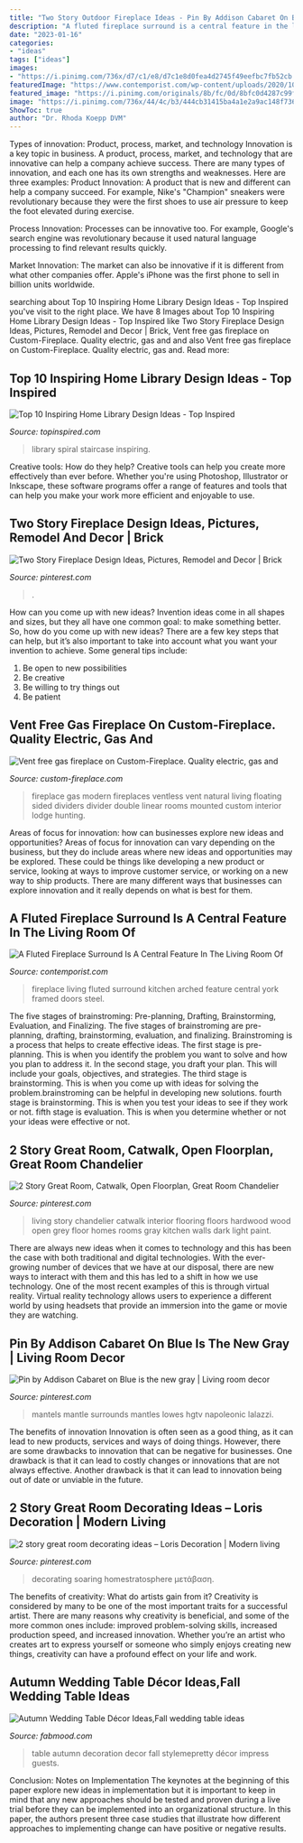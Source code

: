 ```yaml
---
title: "Two Story Outdoor Fireplace Ideas - Pin By Addison Cabaret On Blue Is The New Gray"
description: "A fluted fireplace surround is a central feature in the living room of"
date: "2023-01-16"
categories:
- "ideas"
tags: ["ideas"]
images:
- "https://i.pinimg.com/736x/d7/c1/e8/d7c1e8d0fea4d2745f49eefbc7fb52cb.jpg"
featuredImage: "https://www.contemporist.com/wp-content/uploads/2020/10/arched-doorway-kitchen-201020-1157-06.jpg"
featured_image: "https://i.pinimg.com/originals/8b/fc/0d/8bfc0d4287c99f4dcf2b2b1f48f7d3aa.jpg"
image: "https://i.pinimg.com/736x/44/4c/b3/444cb31415ba4a1e2a9ac148f7365b76.jpg"
ShowToc: true
author: "Dr. Rhoda Koepp DVM"
---
```



Types of innovation: Product, process, market, and technology
Innovation is a key topic in business. A product, process, market, and technology that are innovative can help a company achieve success. There are many types of innovation, and each one has its own strengths and weaknesses. Here are three examples: 
Product Innovation: A product that is new and different can help a company succeed. For example, Nike's "Champion" sneakers were revolutionary because they were the first shoes to use air pressure to keep the foot elevated during exercise.

Process Innovation: Processes can be innovative too. For example, Google's search engine was revolutionary because it used natural language processing to find relevant results quickly.

Market Innovation: The market can also be innovative if it is different from what other companies offer. Apple's iPhone was the first phone to sell in billion units worldwide.

	

		
searching about Top 10 Inspiring Home Library Design Ideas - Top Inspired you've visit to the right place. We have 8 Images about Top 10 Inspiring Home Library Design Ideas - Top Inspired like Two Story Fireplace Design Ideas, Pictures, Remodel and Decor | Brick, Vent free gas fireplace on Custom-Fireplace. Quality electric, gas and and also Vent free gas fireplace on Custom-Fireplace. Quality electric, gas and. Read more:
		
    
## Top 10 Inspiring Home Library Design Ideas - Top Inspired

<img loading=lazy src="https://www.topinspired.com/wp-content/uploads/2015/03/5-Spiral-Straircase-Home-Library-Design-Ideas.jpg" onerror="this.onerror=null;this.src='https://tse4.mm.bing.net/th?id=OIP.7NRk9PMfrH5ukIjYjJzdpwHaFb&amp;pid=15.1';" alt="Top 10 Inspiring Home Library Design Ideas - Top Inspired">

_Source: topinspired.com_

>library spiral staircase inspiring. 

	

Creative tools: How do they help?
Creative tools can help you create more effectively than ever before. Whether you're using Photoshop, Illustrator or Inkscape, these software programs offer a range of features and tools that can help you make your work more efficient and enjoyable to use.

    
## Two Story Fireplace Design Ideas, Pictures, Remodel And Decor | Brick

<img loading=lazy src="https://i.pinimg.com/originals/8b/fc/0d/8bfc0d4287c99f4dcf2b2b1f48f7d3aa.jpg" onerror="this.onerror=null;this.src='https://tse3.mm.bing.net/th?id=OIP.We18e8RfeiJyAMhpuAgOEwHaJ4&amp;pid=15.1';" alt="Two Story Fireplace Design Ideas, Pictures, Remodel and Decor | Brick">

_Source: pinterest.com_

>. 

	

How can you come up with new ideas?
Invention ideas come in all shapes and sizes, but they all have one common goal: to make something better. So, how do you come up with new ideas? There are a few key steps that can help, but it’s also important to take into account what you want your invention to achieve. Some general tips include: 
1. Be open to new possibilities 
2. Be creative 
3. Be willing to try things out 
4. Be patient 

    
## Vent Free Gas Fireplace On Custom-Fireplace. Quality Electric, Gas And

<img loading=lazy src="http://custom-fireplace.com/gas-fireplace/44.jpg" onerror="this.onerror=null;this.src='https://tse2.mm.bing.net/th?id=OIP.c2rJ8QqKO-Ia9zWYWl1oLQHaFS&amp;pid=15.1';" alt="Vent free gas fireplace on Custom-Fireplace. Quality electric, gas and">

_Source: custom-fireplace.com_

>fireplace gas modern fireplaces ventless vent natural living floating sided dividers divider double linear rooms mounted custom interior lodge hunting. 

	

Areas of focus for innovation: how can businesses explore new ideas and opportunities?
Areas of focus for innovation can vary depending on the business, but they do include areas where new ideas and opportunities may be explored. These could be things like developing a new product or service, looking at ways to improve customer service, or working on a new way to ship products. There are many different ways that businesses can explore innovation and it really depends on what is best for them.

    
## A Fluted Fireplace Surround Is A Central Feature In The Living Room Of

<img loading=lazy src="https://www.contemporist.com/wp-content/uploads/2020/10/arched-doorway-kitchen-201020-1157-06.jpg" onerror="this.onerror=null;this.src='https://tse3.mm.bing.net/th?id=OIP.OfuPWPI_8JGQASMenW3veQHaJ4&amp;pid=15.1';" alt="A Fluted Fireplace Surround Is A Central Feature In The Living Room Of">

_Source: contemporist.com_

>fireplace living fluted surround kitchen arched feature central york framed doors steel. 

	

The five stages of brainstroming: Pre-planning, Drafting, Brainstorming, Evaluation, and Finalizing.
The five stages of brainstroming are pre-planning, drafting, brainstorming, evaluation, and finalizing. Brainstroming is a process that helps to create effective ideas. The first stage is pre-planning. This is when you identify the problem you want to solve and how you plan to address it. In the second stage, you draft your plan. This will include your goals, objectives, and strategies. The third stage is brainstorming. This is when you come up with ideas for solving the problem.brainstroming can be helpful in developing new solutions. fourth stage is brainstorming. This is when you test your ideas to see if they work or not. fifth stage is evaluation. This is when you determine whether or not your ideas were effective or not.

    
## 2 Story Great Room, Catwalk, Open Floorplan, Great Room Chandelier

<img loading=lazy src="https://i.pinimg.com/736x/95/c7/62/95c762005e2549ddbd5d6527ce5cb7d3.jpg" onerror="this.onerror=null;this.src='https://tse4.mm.bing.net/th?id=OIP.A4_-sXLYlH6mq-UtSgGcAgHaLG&amp;pid=15.1';" alt="2 Story Great Room, Catwalk, Open Floorplan, Great Room Chandelier">

_Source: pinterest.com_

>living story chandelier catwalk interior flooring floors hardwood wood open grey floor homes rooms gray kitchen walls dark light paint. 

	

There are always new ideas when it comes to technology and this has been the case with both traditional and digital technologies. With the ever-growing number of devices that we have at our disposal, there are new ways to interact with them and this has led to a shift in how we use technology. One of the most recent examples of this is through virtual reality. Virtual reality technology allows users to experience a different world by using headsets that provide an immersion into the game or movie they are watching.

    
## Pin By Addison Cabaret On Blue Is The New Gray | Living Room Decor

<img loading=lazy src="https://i.pinimg.com/736x/d7/c1/e8/d7c1e8d0fea4d2745f49eefbc7fb52cb.jpg" onerror="this.onerror=null;this.src='https://tse2.mm.bing.net/th?id=OIP.yXrszKyOAknZoQHwVTXcnAHaLH&amp;pid=15.1';" alt="Pin by Addison Cabaret on Blue is the new gray | Living room decor">

_Source: pinterest.com_

>mantels mantle surrounds mantles lowes hgtv napoleonic lalazzi. 

	

The benefits of innovation
Innovation is often seen as a good thing, as it can lead to new products, services and ways of doing things. However, there are some drawbacks to innovation that can be negative for businesses. One drawback is that it can lead to costly changes or innovations that are not always effective. Another drawback is that it can lead to innovation being out of date or unviable in the future.

    
## 2 Story Great Room Decorating Ideas – Loris Decoration | Modern Living

<img loading=lazy src="https://i.pinimg.com/736x/44/4c/b3/444cb31415ba4a1e2a9ac148f7365b76.jpg" onerror="this.onerror=null;this.src='https://tse3.mm.bing.net/th?id=OIP.TQpPLIYUspoZEDWWshwflQHaLF&amp;pid=15.1';" alt="2 story great room decorating ideas – Loris Decoration | Modern living">

_Source: pinterest.com_

>decorating soaring homestratosphere μετάβαση. 

	

The benefits of creativity: What do artists gain from it?
Creativity is considered by many to be one of the most important traits for a successful artist. There are many reasons why creativity is beneficial, and some of the more common ones include: improved problem-solving skills, increased production speed, and increased innovation. Whether you’re an artist who creates art to express yourself or someone who simply enjoys creating new things, creativity can have a profound effect on your life and work.

    
## Autumn Wedding Table Décor Ideas,Fall Wedding Table Ideas

<img loading=lazy src="https://www.fabmood.com/wp-content/uploads/2014/11/Autumn-wedding-table-decoration-ideas2.jpg" onerror="this.onerror=null;this.src='https://tse4.mm.bing.net/th?id=OIP._m6A7H48PbX4lrHnCsUb1AHaLH&amp;pid=15.1';" alt="Autumn Wedding Table Décor Ideas,Fall wedding table ideas">

_Source: fabmood.com_

>table autumn decoration decor fall stylemepretty décor impress guests. 

	

Conclusion: Notes on Implementation
The keynotes at the beginning of this paper explore new ideas in implementation but it is important to keep in mind that any new approaches should be tested and proven during a live trial before they can be implemented into an organizational structure. In this paper, the authors present three case studies that illustrate how different approaches to implementing change can have positive or negative results.

